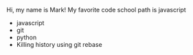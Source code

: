 Hi, my name is Mark!
My favorite code school path is javascript
* javascript
* git
* python
* Killing history using git rebase
